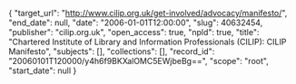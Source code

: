 {
  "target_url": "http://www.cilip.org.uk/get-involved/advocacy/manifesto/", 
  "end_date": null, 
  "date": "2006-01-01T12:00:00", 
  "slug": 40632454, 
  "publisher": "cilip.org.uk", 
  "open_access": true, 
  "npld": true, 
  "title": "Chartered Institute of Library and Information Professionals (CILIP): CILIP Manifesto", 
  "subjects": [], 
  "collections": [], 
  "record_id": "20060101T120000/y4h6f9BKXalOMC5EWjbeBg==", 
  "scope": "root", 
  "start_date": null
}

